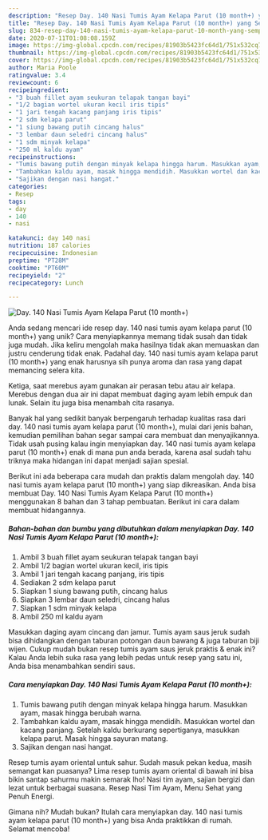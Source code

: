 ```yaml
---
description: "Resep Day. 140 Nasi Tumis Ayam Kelapa Parut (10 month+) yang Sempurna"
title: "Resep Day. 140 Nasi Tumis Ayam Kelapa Parut (10 month+) yang Sempurna"
slug: 834-resep-day-140-nasi-tumis-ayam-kelapa-parut-10-month-yang-sempurna
date: 2020-07-11T01:08:08.159Z
image: https://img-global.cpcdn.com/recipes/81903b5423fc64d1/751x532cq70/day-140-nasi-tumis-ayam-kelapa-parut-10-month-foto-resep-utama.jpg
thumbnail: https://img-global.cpcdn.com/recipes/81903b5423fc64d1/751x532cq70/day-140-nasi-tumis-ayam-kelapa-parut-10-month-foto-resep-utama.jpg
cover: https://img-global.cpcdn.com/recipes/81903b5423fc64d1/751x532cq70/day-140-nasi-tumis-ayam-kelapa-parut-10-month-foto-resep-utama.jpg
author: Maria Poole
ratingvalue: 3.4
reviewcount: 6
recipeingredient:
- "3 buah fillet ayam seukuran telapak tangan bayi"
- "1/2 bagian wortel ukuran kecil iris tipis"
- "1 jari tengah kacang panjang iris tipis"
- "2 sdm kelapa parut"
- "1 siung bawang putih cincang halus"
- "3 lembar daun seledri cincang halus"
- "1 sdm minyak kelapa"
- "250 ml kaldu ayam"
recipeinstructions:
- "Tumis bawang putih dengan minyak kelapa hingga harum. Masukkan ayam, masak hingga berubah warna."
- "Tambahkan kaldu ayam, masak hingga mendidih. Masukkan wortel dan kacang panjang. Setelah kaldu berkurang sepertiganya, masukkan kelapa parut. Masak hingga sayuran matang."
- "Sajikan dengan nasi hangat."
categories:
- Resep
tags:
- day
- 140
- nasi

katakunci: day 140 nasi 
nutrition: 187 calories
recipecuisine: Indonesian
preptime: "PT28M"
cooktime: "PT60M"
recipeyield: "2"
recipecategory: Lunch

---
```



![Day. 140 Nasi Tumis Ayam Kelapa Parut (10 month+)](https://img-global.cpcdn.com/recipes/81903b5423fc64d1/751x532cq70/day-140-nasi-tumis-ayam-kelapa-parut-10-month-foto-resep-utama.jpg)

Anda sedang mencari ide resep day. 140 nasi tumis ayam kelapa parut (10 month+) yang unik? Cara menyiapkannya memang tidak susah dan tidak juga mudah. Jika keliru mengolah maka hasilnya tidak akan memuaskan dan justru cenderung tidak enak. Padahal day. 140 nasi tumis ayam kelapa parut (10 month+) yang enak harusnya sih punya aroma dan rasa yang dapat memancing selera kita.

Ketiga, saat merebus ayam gunakan air perasan tebu atau air kelapa. Merebus dengan dua air ini dapat membuat daging ayam lebih empuk dan lunak. Selain itu juga bisa menambah cita rasanya.

Banyak hal yang sedikit banyak berpengaruh terhadap kualitas rasa dari day. 140 nasi tumis ayam kelapa parut (10 month+), mulai dari jenis bahan, kemudian pemilihan bahan segar sampai cara membuat dan menyajikannya. Tidak usah pusing kalau ingin menyiapkan day. 140 nasi tumis ayam kelapa parut (10 month+) enak di mana pun anda berada, karena asal sudah tahu triknya maka hidangan ini dapat menjadi sajian spesial.


Berikut ini ada beberapa cara mudah dan praktis dalam mengolah day. 140 nasi tumis ayam kelapa parut (10 month+) yang siap dikreasikan. Anda bisa membuat Day. 140 Nasi Tumis Ayam Kelapa Parut (10 month+) menggunakan 8 bahan dan 3 tahap pembuatan. Berikut ini cara dalam membuat hidangannya.

<!--inarticleads1-->

##### Bahan-bahan dan bumbu yang dibutuhkan dalam menyiapkan Day. 140 Nasi Tumis Ayam Kelapa Parut (10 month+):

1. Ambil 3 buah fillet ayam seukuran telapak tangan bayi
1. Ambil 1/2 bagian wortel ukuran kecil, iris tipis
1. Ambil 1 jari tengah kacang panjang, iris tipis
1. Sediakan 2 sdm kelapa parut
1. Siapkan 1 siung bawang putih, cincang halus
1. Siapkan 3 lembar daun seledri, cincang halus
1. Siapkan 1 sdm minyak kelapa
1. Ambil 250 ml kaldu ayam


Masukkan daging ayam cincang dan jamur. Tumis ayam saus jeruk sudah bisa dihidangkan dengan taburan potongan daun bawang &amp; juga taburan biji wijen. Cukup mudah bukan resep tumis ayam saus jeruk praktis &amp; enak ini? Kalau Anda lebih suka rasa yang lebih pedas untuk resep yang satu ini, Anda bisa menambahkan sendiri saus. 

<!--inarticleads2-->

##### Cara menyiapkan Day. 140 Nasi Tumis Ayam Kelapa Parut (10 month+):

1. Tumis bawang putih dengan minyak kelapa hingga harum. Masukkan ayam, masak hingga berubah warna.
1. Tambahkan kaldu ayam, masak hingga mendidih. Masukkan wortel dan kacang panjang. Setelah kaldu berkurang sepertiganya, masukkan kelapa parut. Masak hingga sayuran matang.
1. Sajikan dengan nasi hangat.


Resep tumis ayam oriental untuk sahur. Sudah masuk pekan kedua, masih semangat kan puasanya? Lima resep tumis ayam oriental di bawah ini bisa bikin santap sahurmu makin semarak lho! Nasi tim ayam, sajian bergizi dan lezat untuk berbagai suasana. Resep Nasi Tim Ayam, Menu Sehat yang Penuh Energi. 

Gimana nih? Mudah bukan? Itulah cara menyiapkan day. 140 nasi tumis ayam kelapa parut (10 month+) yang bisa Anda praktikkan di rumah. Selamat mencoba!
